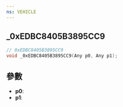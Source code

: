 ```yaml
---
ns: VEHICLE
---
```

## _0xEDBC8405B3895CC9

```c
// 0xEDBC8405B3895CC9
void _0xEDBC8405B3895CC9(Any p0, Any p1);
```


## 參數
* **p0**: 
* **p1**: 

